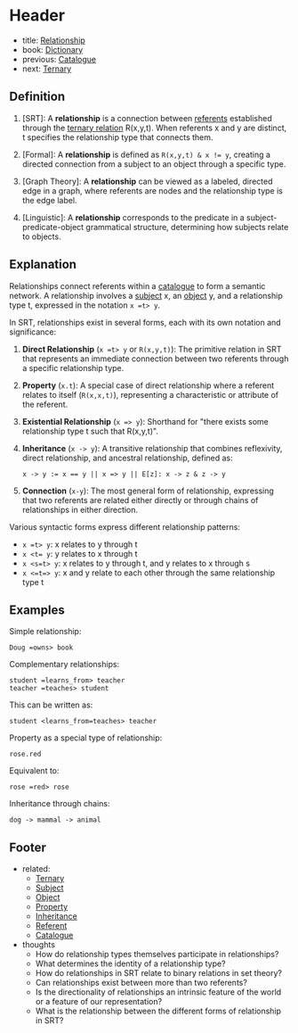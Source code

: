 # Header
- title: [Relationship](relationship)
- book: [Dictionary](.dictionary.md)
- previous: [Catalogue](catalogue.md)
- next: [Ternary](ternary.md)

## Definition

1. [SRT]: A **relationship** is a connection between [referents](referent.md) established through the [ternary relation](ternary.md) R(x,y,t). When referents x and y are distinct, t specifies the relationship type that connects them.

2. [Formal]: A **relationship** is defined as `R(x,y,t) & x != y`, creating a directed connection from a subject to an object through a specific type.

3. [Graph Theory]: A **relationship** can be viewed as a labeled, directed edge in a graph, where referents are nodes and the relationship type is the edge label.

4. [Linguistic]: A **relationship** corresponds to the predicate in a subject-predicate-object grammatical structure, determining how subjects relate to objects.

## Explanation

Relationships connect referents within a [catalogue](catalogue.md) to form a semantic network. A relationship involves a [subject](subject.md) x, an [object](object.md) y, and a relationship type t, expressed in the notation `x =t> y`.

In SRT, relationships exist in several forms, each with its own notation and significance:

1. **Direct Relationship** (`x =t> y` or `R(x,y,t)`): The primitive relation in SRT that represents an immediate connection between two referents through a specific relationship type.

2. **Property** (`x.t`): A special case of direct relationship where a referent relates to itself (`R(x,x,t)`), representing a characteristic or attribute of the referent.

3. **Existential Relationship** (`x => y`): Shorthand for "there exists some relationship type t such that R(x,y,t)".

4. **Inheritance** (`x -> y`): A transitive relationship that combines reflexivity, direct relationship, and ancestral relationship, defined as:
   ```
   x -> y := x == y || x => y || E[z]: x -> z & z -> y
   ```

5. **Connection** (`x-y`): The most general form of relationship, expressing that two referents are related either directly or through chains of relationships in either direction.

Various syntactic forms express different relationship patterns:
- `x =t> y`: x relates to y through t
- `x <t= y`: y relates to x through t
- `x <s=t> y`: x relates to y through t, and y relates to x through s
- `x <=t=> y`: x and y relate to each other through the same relationship type t

## Examples

Simple relationship:
```
Doug =owns> book
```

Complementary relationships:
```
student =learns_from> teacher
teacher =teaches> student
```
This can be written as:
```
student <learns_from=teaches> teacher
```

Property as a special type of relationship:
```
rose.red
```
Equivalent to:
```
rose =red> rose
```

Inheritance through chains:
```
dog -> mammal -> animal
```

## Footer
- related: 
  - [Ternary](ternary.md)
  - [Subject](subject.md)
  - [Object](object.md)
  - [Property](property.md)
  - [Inheritance](inheritance.md)
  - [Referent](referent.md)
  - [Catalogue](catalogue.md)
- thoughts
  - How do relationship types themselves participate in relationships?
  - What determines the identity of a relationship type?
  - How do relationships in SRT relate to binary relations in set theory?
  - Can relationships exist between more than two referents?
  - Is the directionality of relationships an intrinsic feature of the world or a feature of our representation?
  - What is the relationship between the different forms of relationship in SRT?